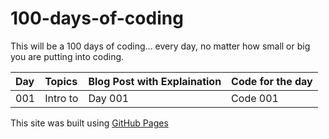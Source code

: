 # 100-days-of-coding
This will be a 100 days of coding... every day, no matter how small or big you are putting into coding.


| Day     | Topics    | Blog Post with Explaination | Code for the day  
| :---    | :---      | :---                        | :---              
| 001     | Intro to  | Day 001                     | Code 001          
This site was built using [GitHub Pages](https://github.com/kenvng?tab=overview&from=2016-03-01&to=2016-03-31)

